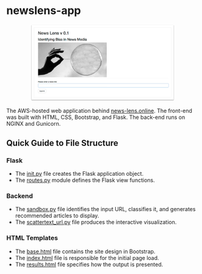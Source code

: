 # newslens-app

<p align="center"><img src="https://github.com/pkipsy/news-lens/blob/master/docs/images/newslens.png?raw=true" width=75%></p>

The AWS-hosted web application behind [news-lens.online](http://news-lens.online/). The front-end was built with HTML, CSS, Bootstrap, and Flask. The back-end runs on NGINX and Gunicorn.

## Quick Guide to File Structure

### Flask
* The [init.py](https://github.com/pkipsy/newslens-app/blob/master/app_folder/__init__.py) file creates the Flask application object. 
* The [routes.py](https://github.com/pkipsy/newslens-app/blob/master/app_folder/routes.py) module defines the Flask view functions.

### Backend
* The [sandbox.py](https://github.com/pkipsy/newslens-app/blob/master/app_folder/sandbox.py) file identifies the input URL, classifies it, and generates recommended articles to display.
* The [scattertext_url.py](https://github.com/pkipsy/newslens-app/blob/master/app_folder/scattertext_url.py) file produces the interactive visualization.

### HTML Templates
* The [base.html](https://github.com/pkipsy/newslens-app/blob/master/app_folder/templates/base.html) file contains the site design in Bootstrap.
* The [index.html](https://github.com/pkipsy/newslens-app/blob/master/app_folder/templates/index.html) file is responsible for the initial page load.
* The [results.html](https://github.com/pkipsy/newslens-app/blob/master/app_folder/templates/results.html) file specifies how the output is presented.
